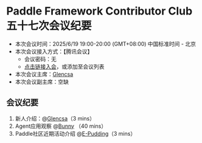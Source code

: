 # Paddle Framework Contributor Club 五十七次会议纪要

- 本次会议时间：2025/6/19 19:00-20:00 (GMT+08:00) 中国标准时间 - 北京
- 本次会议接入方式：【腾讯会议】
  - 会议密码：无
  - [点击链接入会](https://meeting.tencent.com/dm/PcjsUPCgAswZ)，或添加至会议列表
- 本次会议主席：[Glencsa](https://github.com/Glencsa)
- 本次会议副主席：空缺

## 会议纪要

1. 新人介绍：@[Glencsa](https://github.com/Glencsa)（3 mins）
2. Agent应用观察 @[Bunny](https://github.com/JiehangXie) （40 mins）
3. Paddle社区近期活动介绍 @[E-Pudding](https://github.com/E-Pudding)（3 mins）
